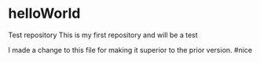 # helloWorld
Test repository
This is my first repository and will be a test

I made a change to this file for making it superior to the prior version. #nice
